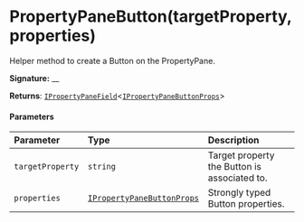 # PropertyPaneButton(targetProperty,properties)



Helper method to create a Button on the PropertyPane.

**Signature:** __

**Returns**: [`IPropertyPaneField`](../../sp-webpart-base/interface/ipropertypanefield.md)<[`IPropertyPaneButtonProps`](../../sp-webpart-base/interface/ipropertypanebuttonprops.md)>





#### Parameters


| Parameter	   | Type    | Description |
|:-------------|:---------------|:------------|
| `targetProperty`    | `string` | Target property the Button is associated to. |
| `properties`    | [`IPropertyPaneButtonProps`](../../sp-webpart-base/interface/ipropertypanebuttonprops.md) | Strongly typed Button properties. |


